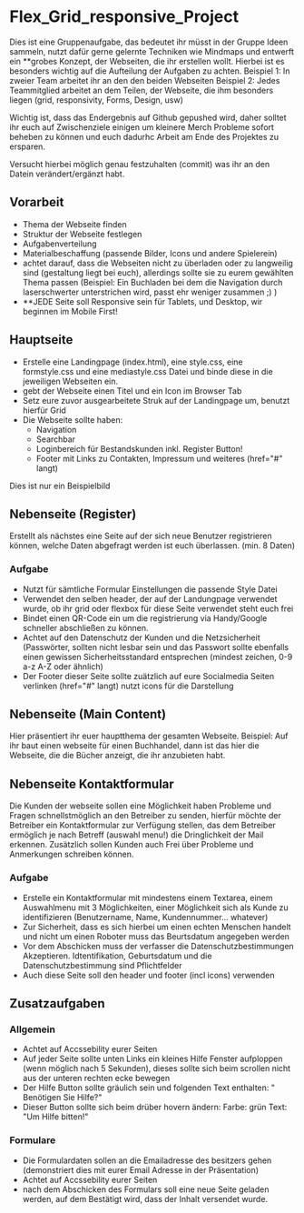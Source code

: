 # Flex_Grid_responsive_Project

Dies ist eine Gruppenaufgabe, das bedeutet ihr müsst in der Gruppe Ideen sammeln, nutzt dafür gerne gelernte Techniken wie Mindmaps und entwerft ein **grobes Konzept, der Webseiten, die ihr erstellen wollt. Hierbei ist es besonders wichtig auf die Aufteilung der Aufgaben zu achten.
Beispiel 1: In zweier Team arbeitet ihr an den den beiden Webseiten
Beispiel 2: Jedes Teammitglied arbeitet an dem Teilen, der Webseite, die ihm besonders liegen (grid, responsivity, Forms, Design, usw)

Wichtig ist, dass das Endergebnis auf Github gepushed wird, daher solltet ihr euch auf Zwischenziele einigen um kleinere Merch Probleme sofort beheben zu können und euch dadurhc Arbeit am Ende des Projektes zu ersparen.

Versucht hierbei möglich genau festzuhalten (commit) was ihr an den Datein verändert/ergänzt habt.

## Vorarbeit
- Thema der Webseite finden
- Struktur der Webseite festlegen
- Aufgabenverteilung
- Materialbeschaffung (passende Bilder, Icons und andere Spielerein)
- achtet darauf, dass die Webseiten nicht zu überladen oder zu langweilig sind (gestaltung liegt bei euch), allerdings sollte sie zu eurem gewählten Thema passen
(Beispiel: Ein Buchladen bei dem die Navigation durch laserschwerter unterstrichen wird, passt ehr weniger zusammen ;) )
- **JEDE Seite soll Responsive sein für Tablets, und Desktop, wir beginnen im Mobile First!

## Hauptseite
- Erstelle eine Landingpage (index.html), eine style.css, eine formstyle.css und eine mediastyle.css Datei und binde diese in die jeweiligen Webseiten ein.
- gebt der Webseite einen Titel und ein Icon im Browser Tab
- Setz eure zuvor ausgearbeitete Struk auf der Landingpage um, benutzt hierfür Grid
- Die Webseite sollte haben:
  - Navigation
  - Searchbar
  - Loginbereich für Bestandskunden inkl. Register Button!
  - Footer mit Links zu Contakten, Impressum und weiteres (href="#" langt)

Dies ist nur ein Beispielbild

## Nebenseite (Register)
 Erstellt als nächstes eine Seite auf der sich neue Benutzer registrieren können, welche Daten abgefragt werden ist euch überlassen. (min. 8 Daten)
 
 ### Aufgabe
 - Nutzt für sämtliche Formular Einstellungen die passende Style Datei
 - Verwendet den selben header, der auf der Landungpage verwendet wurde, ob ihr grid oder flexbox für diese Seite verwendet steht euch frei
 - Bindet einen QR-Code ein um die registrierung via Handy/Google schneller abschließen zu können.
 - Achtet auf den Datenschutz der Kunden und die Netzsicherheit (Passwörter, sollten nicht lesbar sein und das Passwort sollte ebenfalls einen gewissen Sicherheitsstandard entsprechen (mindest zeichen, 0-9 a-z A-Z oder ähnlich)
 - Der Footer dieser Seite sollte zuätzlich auf eure Socialmedia Seiten verlinken (href="#" langt) nutzt icons für die Darstellung


## Nebenseite (Main Content)
Hier präsentiert ihr euer hauptthema der gesamten Webseite.
Beispiel: Auf ihr baut einen webseite für einen Buchhandel, dann ist das hier die Webseite, die die Bücher anzeigt, die ihr anzubieten habt.




## Nebenseite Kontaktformular
Die Kunden der webseite sollen eine Möglichkeit haben Probleme und Fragen schnellstmöglich an den Betreiber zu senden, hierfür möchte der Betreiber ein Kontaktformular zur Verfügung stellen, das dem Betreiber ermöglich je nach Betreff (auswahl menu!) die Dringlichkeit der Mail erkennen. Zusätzlich sollen Kunden auch Frei über Probleme und Anmerkungen schreiben können.

### Aufgabe
- Erstelle ein Kontaktformular mit mindestens einem Textarea, einem Auswahlmenu mit 3 Möglichkeiten, einer Möglichkeit sich als Kunde zu identifizieren (Benutzername, Name, Kundennummer... whatever)
- Zur Sicherheit, dass es sich hierbei um einen echten Menschen handelt und nicht um einen Roboter muss das Beurtsdatum angegeben werden
- Vor dem Abschicken muss der verfasser die Datenschutzbestimmungen Akzeptieren. Idtentifikation, Geburtsdatum und die Datenschutzbestimmung sind Pflichtfelder
- Auch diese Seite soll den header und footer (incl icons) verwenden


## Zusatzaufgaben

### Allgemein
- Achtet auf Accssebility eurer Seiten
- Auf jeder Seite sollte unten Links ein kleines Hilfe Fenster aufploppen (wenn möglich nach 5 Sekunden), dieses sollte sich beim scrollen nicht aus der unteren rechten ecke bewegen
- Der Hilfe Button sollte gräulich sein und folgenden Text enthalten: " Benötigen Sie Hilfe?"
- Dieser Button sollte sich beim drüber hovern ändern: Farbe: grün Text: "Um Hilfe bitten!"


### Formulare
- Die Formulardaten sollen an die Emailadresse des besitzers gehen (demonstriert dies mit eurer Email Adresse in der Präsentation)
- Achtet auf Accssebility eurer Seiten
- nach dem Abschicken des Formulars soll eine neue Seite geladen werden, auf dem Bestätigt wird, dass der Inhalt versendet wurde.

